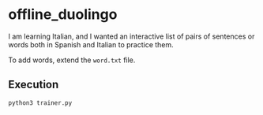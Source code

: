 # offline_duolingo
I am learning Italian, and I wanted an interactive list of pairs of sentences or words both in Spanish and Italian to practice them.

To add words, extend the `word.txt` file.

## Execution
```
python3 trainer.py
```
